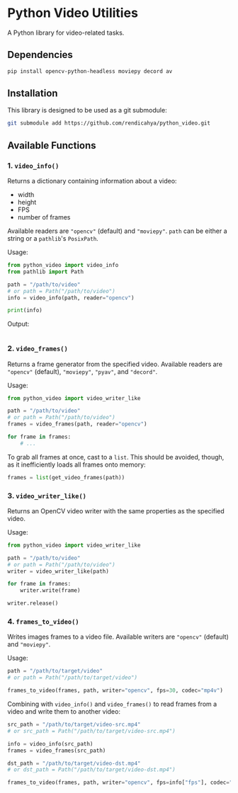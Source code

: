 # Python Video Utilities

A Python library for video-related tasks. 

## Dependencies
```bash
pip install opencv-python-headless moviepy decord av
```

## Installation
This library is designed to be used as a git submodule:
```bash
git submodule add https://github.com/rendicahya/python_video.git
```

## Available Functions

### 1. `video_info()`
Returns a dictionary containing information about a video:
- width
- height
- FPS
- number of frames

Available readers are `"opencv"` (default) and `"moviepy"`. `path` can be either a string or a `pathlib`'s `PosixPath`.

Usage:
```python
from python_video import video_info
from pathlib import Path

path = "/path/to/video"
# or path = Path("/path/to/video")
info = video_info(path, reader="opencv")

print(info)
```

Output:
```python

```

### 2. `video_frames()`
Returns a frame generator from the specified video. Available readers are `"opencv"` (default), `"moviepy"`, `"pyav"`, and `"decord"`.

Usage:
```python
from python_video import video_writer_like

path = "/path/to/video"
# or path = Path("/path/to/video")
frames = video_frames(path, reader="opencv")

for frame in frames:
    # ...
```

To grab all frames at once, cast to a `list`. This should be avoided, though, as it inefficiently loads all frames onto memory:
```python
frames = list(get_video_frames(path))
```

### 3. `video_writer_like()`
Returns an OpenCV video writer with the same properties as the specified video.

Usage:
```python
from python_video import video_writer_like

path = "/path/to/video"
# or path = Path("/path/to/video")
writer = video_writer_like(path)

for frame in frames:
    writer.write(frame)

writer.release()
```

### 4. `frames_to_video()`
Writes images frames to a video file. Available writers are `"opencv"` (default) and `"moviepy"`.

Usage:
```python
path = "/path/to/target/video"
# or path = Path("/path/to/target/video")

frames_to_video(frames, path, writer="opencv", fps=30, codec="mp4v")
```

Combining with `video_info()` and `video_frames()` to read frames from a video and write them to another video:
```python
src_path = "/path/to/target/video-src.mp4"
# or src_path = Path("/path/to/target/video-src.mp4")

info = video_info(src_path)
frames = video_frames(src_path)

dst_path = "/path/to/target/video-dst.mp4"
# or dst_path = Path("/path/to/target/video-dst.mp4")

frames_to_video(frames, path, writer="opencv", fps=info["fps"], codec="mp4v")
```

